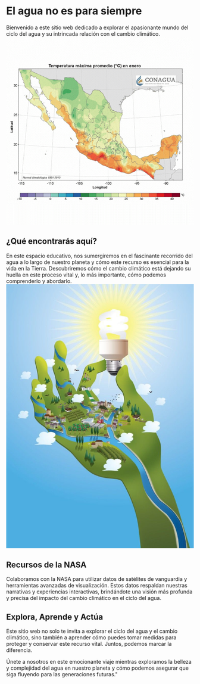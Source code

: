 # El agua no es para siempre
Bienvenido a este sitio web dedicado a explorar el apasionante mundo del ciclo del agua y su intrincada relación con el cambio climático.
![México](https://github.com/alexisoza99/nasaspaceapps/blob/main/MAPA_FINAL_MX_TEMP.gif)
## ¿Qué encontrarás aquí?
En este espacio educativo, nos sumergiremos en el fascinante recorrido del agua a lo largo de nuestro planeta y cómo este recurso es esencial para la vida en la Tierra. Descubriremos cómo el cambio climático está dejando su huella en este proceso vital y, lo más importante, cómo podemos comprenderlo y abordarlo.
![El agua es la base fundamental de la vida, no solo los seres humanos dependen de ella sino toda la vida en el planeta tierra.](https://github.com/alexisoza99/nasaspaceapps/blob/main/Solar%20__energy%20saving__service%20provider.jpeg)
## Recursos de la NASA
Colaboramos con la NASA para utilizar datos de satélites de vanguardia y herramientas avanzadas de visualización. Estos datos respaldan nuestras narrativas y experiencias interactivas, brindándote una visión más profunda y precisa del impacto del cambio climático en el ciclo del agua.
## Explora, Aprende y Actúa
Este sitio web no solo te invita a explorar el ciclo del agua y el cambio climático, sino también a aprender cómo puedes tomar medidas para proteger y conservar este recurso vital. Juntos, podemos marcar la diferencia.

Únete a nosotros en este emocionante viaje mientras exploramos la belleza y complejidad del agua en nuestro planeta y cómo podemos asegurar que siga fluyendo para las generaciones futuras."

